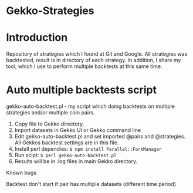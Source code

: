 # Gekko-Strategies
# Introduction
Repository of strategies which I found at Git and Google. All strategies was backtested, result is in directory of each strategy. In addition, I share my tool, which I use to perform multiple backtests at this same time.

# Auto multiple backtests script
gekko-auto-backtest.pl - my script which doing backtests on multiple strategies and/or multiple coin pairs. 
1. Copy file to Gekko directory.
2. Import datasets in Gekko UI or Gekko command line
3. Edit gekko-auto-backtest.pl and set imported @pairs and @strategies. All Gekkos backtest settings are in this file.
4. Install perl dependies:
`$ npm install Parallel::ForkManager`
5. Run scipt:
`$ perl gekko-auto-backtest.pl`
5. Results will be in .log files in main Gekko directory.

Known bugs

Backtest don't start if pair has multiple datasets (different time period)


